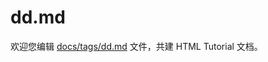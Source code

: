 dd.md
===

欢迎您编辑 <a target="__blank" href="https://github.com/jaywcjlove/html-tutorial/blob/master/docs/tags/dd.md">docs/tags/dd.md</a> 文件，共建 HTML Tutorial 文档。